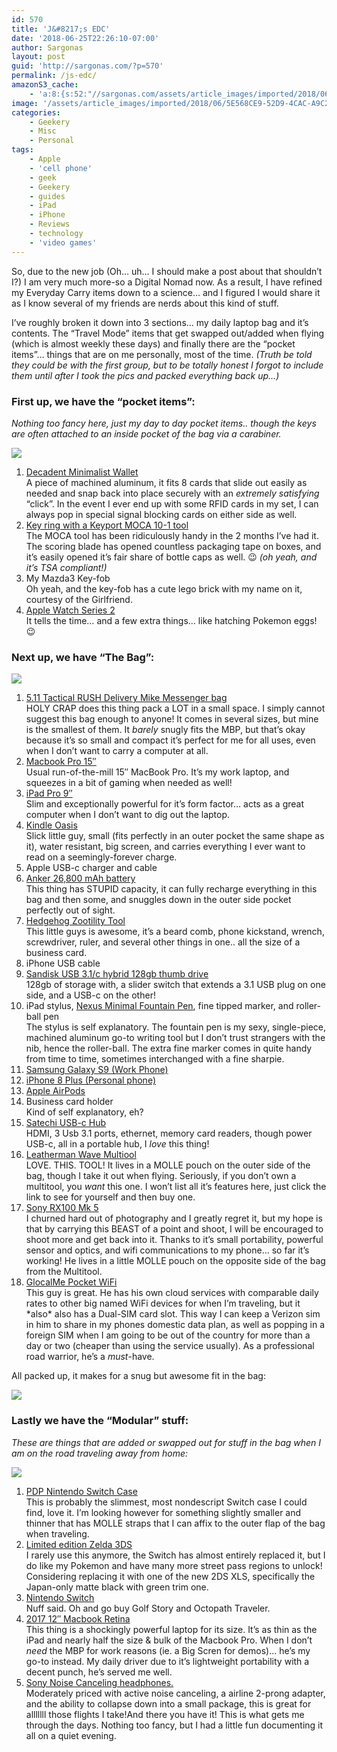 ```yaml
---
id: 570
title: 'J&#8217;s EDC'
date: '2018-06-25T22:26:10-07:00'
author: Sargonas
layout: post
guid: 'http://sargonas.com/?p=570'
permalink: /js-edc/
amazonS3_cache:
    - 'a:8:{s:52:"//sargonas.com/assets/article_images/imported/2018/06/EDC-11.jpg";a:2:{s:2:"id";i:572;s:11:"source_type";s:13:"media-library";}s:92:"//sargonas-net.s3.us-west-2.amazonaws.com/sargonas.com/assets/article_images/imported/2018/06/EDC-11.jpg";a:2:{s:2:"id";i:572;s:11:"source_type";s:13:"media-library";}s:50:"//sargonas.com/assets/article_images/imported/2018/06/EDC2.jpg";a:2:{s:2:"id";i:573;s:11:"source_type";s:13:"media-library";}s:90:"//sargonas-net.s3.us-west-2.amazonaws.com/sargonas.com/assets/article_images/imported/2018/06/EDC2.jpg";a:2:{s:2:"id";i:573;s:11:"source_type";s:13:"media-library";}s:50:"//sargonas.com/assets/article_images/imported/2018/06/edc3.jpg";a:2:{s:2:"id";i:574;s:11:"source_type";s:13:"media-library";}s:90:"//sargonas-net.s3.us-west-2.amazonaws.com/sargonas.com/assets/article_images/imported/2018/06/edc3.jpg";a:2:{s:2:"id";i:574;s:11:"source_type";s:13:"media-library";}s:50:"//sargonas.com/assets/article_images/imported/2018/06/EDC4.jpg";a:2:{s:2:"id";i:575;s:11:"source_type";s:13:"media-library";}s:90:"//sargonas-net.s3.us-west-2.amazonaws.com/sargonas.com/assets/article_images/imported/2018/06/EDC4.jpg";a:2:{s:2:"id";i:575;s:11:"source_type";s:13:"media-library";}}'
image: '/assets/article_images/imported/2018/06/5E568CE9-52D9-4CAC-A9C2-E7BA8EFFCFD6-825x510.jpeg'
categories:
    - Geekery
    - Misc
    - Personal
tags:
    - Apple
    - 'cell phone'
    - geek
    - Geekery
    - guides
    - iPad
    - iPhone
    - Reviews
    - technology
    - 'video games'
---
```


So, due to the new job (Oh… uh… I should make a post about that shouldn’t I?) I am very much more-so a Digital Nomad now. As a result, I have refined my Everyday Carry items down to a science… and I figured I would share it as I know several of my friends are nerds about this kind of stuff.

I’ve roughly broken it down into 3 sections… my daily laptop bag and it’s contents. The “Travel Mode” items that get swapped out/added when flying (which is almost weekly these days) and finally there are the “pocket items”… things that are on me personally, most of the time. *(Truth be told they could be with the first group, but to be totally honest I forgot to include them until after I took the pics and packed everything back up…)*

### First up, we have the “pocket items”:

*Nothing too fancy here, just my day to day pocket items.. though the keys are often attached to an inside pocket of the bag via a carabiner.*

![](/assets/article_images/imported/2018/06/EDC-11.jpg)

1. [Decadent Minimalist Wallet](https://decadentminimalist.com/products/dm1-aluminum)  
    A piece of machined aluminum, it fits 8 cards that slide out easily as needed and snap back into place securely with an *extremely* *satisfying* “click”. In the event I ever end up with some RFID cards in my set, I can always pop in special signal blocking cards on either side as well.
2. [Key ring with a Keyport MOCA 10-1 tool](http://a.co/gfQFdMV)  
    The MOCA tool has been ridiculously handy in the 2 months I’ve had it. The scoring blade has opened countless packaging tape on boxes, and it’s easily opened it’s fair share of bottle caps as well. 😉 *(oh yeah, and it’s TSA compliant!)*
3. My Mazda3 Key-fob  
    Oh yeah, and the key-fob has a cute lego brick with my name on it, courtesy of the Girlfriend.
4. [Apple Watch Series 2](https://www.apple.com/watch/)  
    It tells the time… and a few extra things… like hatching Pokemon eggs! 😉

### Next up, we have “The Bag”:

![](/assets/article_images/imported/2018/06/EDC2.jpg)

1. [5.11 Tactical RUSH Delivery Mike Messenger bag](http://a.co/dbT1mZd)  
    HOLY CRAP does this thing pack a LOT in a small space. I simply cannot suggest this bag enough to anyone! It comes in several sizes, but mine is the smallest of them. It *barely* snugly fits the MBP, but that’s okay because it’s so small and compact it’s perfect for me for all uses, even when I don’t want to carry a computer at all.
2. [Macbook Pro 15″](https://www.apple.com/macbook-pro/)  
    Usual run-of-the-mill 15″ MacBook Pro. It’s my work laptop, and squeezes in a bit of gaming when needed as well!
3. [iPad Pro 9″](https://www.apple.com/ipad-pro/)  
    Slim and exceptionally powerful for it’s form factor… acts as a great computer when I don’t want to dig out the laptop.
4. [Kindle Oasis](https://www.amazon.com/Kindle-Oasis-reader-High-Resolution-Built/dp/B06XD5YCKX/ref=dp_ob_title_def)  
    Slick little guy, small (fits perfectly in an outer pocket the same shape as it), water resistant, big screen, and carries everything I ever want to read on a seemingly-forever charge.
5. Apple USB-c charger and cable
6. [Anker 26,800 mAh battery](https://www.amazon.com/Anker-PowerCore-Portable-Double-Speed-Recharging/dp/B01JIWQPMW/ref=pd_sbs_107_3?_encoding=UTF8&pd_rd_i=B01JIWQPMW&pd_rd_r=714PXJ6KJWS4JNN730W5&pd_rd_w=L4ZAM&pd_rd_wg=sgHwI&psc=1&refRID=714PXJ6KJWS4JNN730W5)  
    This thing has STUPID capacity, it can fully recharge everything in this bag and then some, and snuggles down in the outer side pocket perfectly out of sight.
7. [Hedgehog Zootility Tool](https://www.rei.com/product/893030/zootility-tools-headgehog-pocket-comb-multi-tool)  
    This little guys is awesome, it’s a beard comb, phone kickstand, wrench, screwdriver, ruler, and several other things in one.. all the size of a business card.
8. iPhone USB cable
9. [Sandisk USB 3.1/c hybrid 128gb thumb drive](http://a.co/4D9yInn)  
    128gb of storage with, a slider switch that extends a 3.1 USB plug on one side, and a USB-c on the other!
10. iPad stylus, [Nexus Minimal Fountain Pen](https://www.namisu.com/), fine tipped marker, and roller-ball pen  
    The stylus is self explanatory. The fountain pen is my sexy, single-piece, machined aluminum go-to writing tool but I don’t trust strangers with the nib, hence the roller-ball. The extra fine marker comes in quite handy from time to time, sometimes interchanged with a fine sharpie.
11. [Samsung Galaxy S9 (Work Phone)](https://www.samsung.com/global/galaxy/galaxy-s9/)
12. [iPhone 8 Plus (Personal phone)](https://www.apple.com/shop/buy-iphone/iphone-8)
13. [Apple AirPods](https://www.apple.com/shop/product/MMEF2/airpods?fnode=42)
14. Business card holder  
    Kind of self explanatory, eh?
15. [Satechi USB-c Hub](https://www.amazon.com/dp/B01FWT7MEA/ref=emc_b_5_t)  
    HDMI, 3 Usb 3.1 ports, ethernet, memory card readers, though power USB-c, all in a portable hub, I *love* this thing!
16. [Leatherman Wave Multiool](http://a.co/eHwzwrl)  
    LOVE. THIS. TOOL! It lives in a MOLLE pouch on the outer side of the bag, though I take it out when flying. Seriously, if you don’t own a multitool, you *want* this one. I won’t list all it’s features here, just click the link to see for yourself and then buy one.
17. [Sony RX100 Mk 5](http://a.co/hkKlP2f)  
    I churned hard out of photography and I greatly regret it, but my hope is that by carrying this BEAST of a point and shoot, I will be encouraged to shoot more and get back into it. Thanks to it’s small portability, powerful sensor and optics, and wifi communications to my phone… so far it’s working! He lives in a little MOLLE pouch on the opposite side of the bag from the Multitool.
18. [GlocalMe Pocket WiFi](http://a.co/d1iGQZm)  
    This guy is great. He has his own cloud services with comparable daily rates to other big named WiFi devices for when I’m traveling, but it \*also\* also has a Dual-SIM card slot. This way I can keep a Verizon sim in him to share in my phones domestic data plan, as well as popping in a foreign SIM when I am going to be out of the country for more than a day or two (cheaper than using the service usually). As a professional road warrior, he’s a *must*-have.

All packed up, it makes for a snug but awesome fit in the bag:

![](/assets/article_images/imported/2018/06/edc3.jpg)

### Lastly we have the “Modular” stuff:

*These are things that are added or swapped out for stuff in the bag when I am on the road traveling away from home:*

![](/assets/article_images/imported/2018/06/EDC4.jpg)

1. [PDP Nintendo Switch Case](https://www.amazon.com/Nintendo-Switch-Premium-Travel-Console-Games/dp/B01MS7AI9G)  
    This is probably the slimmest, most nondescript Switch case I could find, love it. I’m looking however for something slightly smaller and thinner that has MOLLE straps that I can affix to the outer flap of the bag when traveling.
2. [Limited edition Zelda 3DS](https://www.amazon.com/Nintendo-New-3DS-XL-Black/dp/B00S1LRX3W/ref=sr_1_1?ie=UTF8&qid=1530035103&sr=8-1&keywords=3ds)  
    I rarely use this anymore, the Switch has almost entirely replaced it, but I do like my Pokemon and have many more street pass regions to unlock! Considering replacing it with one of the new 2DS XLS, specifically the Japan-only matte black with green trim one.
3. [Nintendo Switch](https://www.amazon.com/Nintendo-Switch-Gray-Joy/dp/B01LTHP2ZK/ref=pd_sim_63_5?_encoding=UTF8&pd_rd_i=B01LTHP2ZK&pd_rd_r=F3QAVHEN0MMKVAJSVBMY&pd_rd_w=5dfsS&pd_rd_wg=T6jV0&psc=1&refRID=F3QAVHEN0MMKVAJSVBMY)  
    Nuff said. Oh and go buy Golf Story and Octopath Traveler.
4. [2017 12″ Macbook Retina](https://www.apple.com/macbook/)  
    This thing is a shockingly powerful laptop for its size. It’s as thin as the iPad and nearly half the size &amp; bulk of the Macbook Pro. When I don’t *need* the MBP for work reasons (ie. a Big Scren for demos)… he’s my go-to instead. My daily driver due to it’s lightweight portability with a decent punch, he’s served me well.
5. [Sony Noise Canceling headphones.](https://www.amazon.com/Sony-MDRZX110NC-Noise-Cancelling-Headphones/dp/B00NG57H4S)  
    Moderately priced with active noise canceling, a airline 2-prong adapter, and the ability to collapse down into a small package, this is great for alllllll those flights I take!And there you have it! This is what gets me through the days. Nothing too fancy, but I had a little fun documenting it all on a quiet evening.